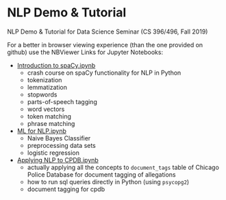 # NLP Demo & Tutorial
NLP Demo &amp; Tutorial for Data Science Seminar (CS 396/496, Fall 2019)

For a better in browser viewing experience (than the one provided on github) use the NBViewer Links for Jupyter Notebooks:
- [Introduction to spaCy.ipynb](https://nbviewer.jupyter.org/github/cfgong/data_science_nlp_demo/blob/master/Introduction%20to%20spaCy.ipynb)
  - crash course on spaCy functionality for NLP in Python
  - tokenization
  - lemmatization
  - stopwords
  - parts-of-speech tagging
  - word vectors
  - token matching
  - phrase matching
- [ML for NLP.ipynb](https://nbviewer.jupyter.org/github/cfgong/data_science_nlp_demo/blob/master/ML%20for%20NLP.ipynb)
  - Naive Bayes Classifier
  - preprocessing data sets
  - logistic regression
- [Applying NLP to CPDB.ipynb](https://nbviewer.jupyter.org/github/cfgong/data_science_nlp_demo/blob/master/Applying%20NLP%20to%20CPDB.ipynb)
  - actually applying all the concepts to `document_tags` table of Chicago Police Database for document tagging of allegations
  - how to run sql queries directly in Python (using `psycopg2`)
  - document tagging for cpdb
